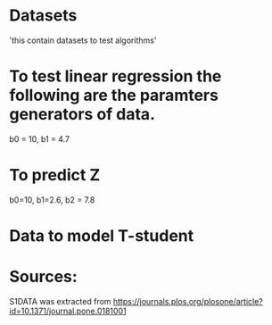 # Datasets
'this contain datasets to test algorithms' 



# To test linear regression the following are the paramters generators of data.
b0 = 10, b1 = 4.7

# To predict Z

b0=10, b1=2.6, b2 = 7.8


# Data to model T-student 


# Sources:

S1DATA was extracted from https://journals.plos.org/plosone/article?id=10.1371/journal.pone.0181001
